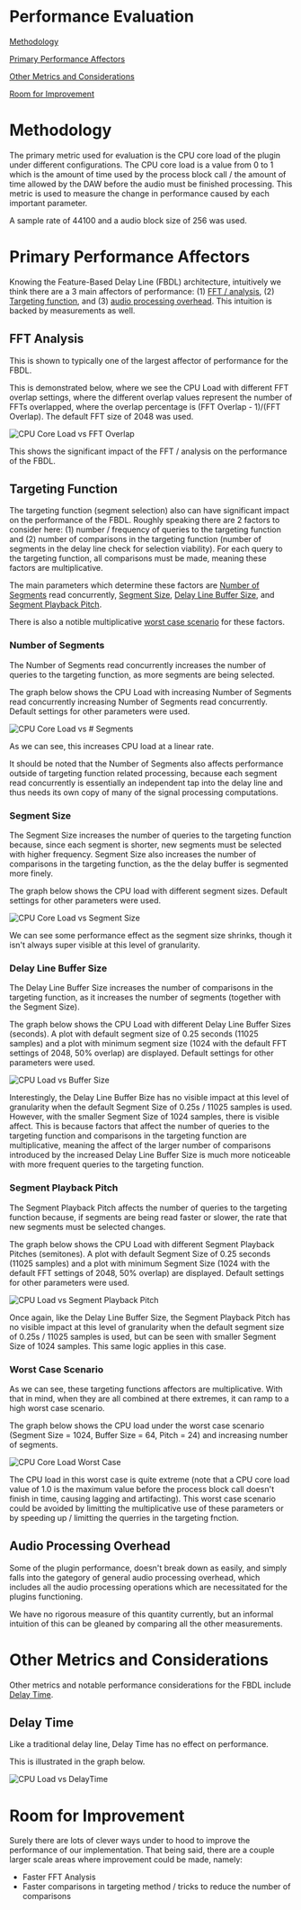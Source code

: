 # Performance Evaluation
[Methodology](#methodology)

[Primary Performance Affectors](#primary-performance-affectors)

[Other Metrics and Considerations](#other-metrics-and-considerations)

[Room for Improvement](#room-for-improvement)

# Methodology

The primary metric used for evaluation is the CPU core load of the plugin under different configurations. The CPU core load is a value from 0 to 1 which is the amount of time used by the process block call / the amount of time allowed by the DAW before the audio must be finished processing. This metric is used to measure the change in performance caused by each important parameter.

A sample rate of 44100 and a audio block size of 256 was used.

# Primary Performance Affectors

Knowing the Feature-Based Delay Line (FBDL) architecture, intuitively we think there are a 3 main affectors of performance: (1) [FFT / analysis](#fft-analysis), (2) [Targeting function](#targeting-function), and (3) [audio processing overhead](#audio-processing-overhead). This intuition is backed by measurements as well.

## FFT Analysis
This is shown to typically one of the largest affector of performance for the FBDL.

This is demonstrated below, where we see the CPU Load with different FFT overlap settings, where the different overlap values represent the number of FFTs overlapped, where the overlap percentage is (FFT Overlap - 1)/(FFT Overlap). The default FFT size of 2048 was used.

![CPU Core Load vs  FFT Overlap](https://github.com/NiccoloAbate/DelayCat/assets/27022723/7019b5fd-af28-48a0-8340-c05e508337c7)

This shows the significant impact of the FFT / analysis on the performance of the FBDL.

## Targeting Function
The targeting function (segment selection) also can have significant impact on the performance of the FBDL. Roughly speaking there are 2 factors to consider here: (1) number / frequency of queries to the targeting function and (2) number of comparisons in the targeting function (number of segments in the delay line check for selection viability). For each query to the targeting function, all comparisons must be made, meaning these factors are multiplicative.

The main parameters which determine these factors are [Number of Segments](#number-of-segments) read concurrently, [Segment Size](#segment-size), [Delay Line Buffer Size](#delay-line-buffer-size), and [Segment Playback Pitch](#segment-playback-pitch).

There is also a notible multiplicative [worst case scenario](#worst-case-scenario) for these factors.

### Number of Segments
The Number of Segments read concurrently increases the number of queries to the targeting function, as more segments are being selected.

The graph below shows the CPU Load with increasing Number of Segments read concurrently increasing Number of Segments read concurrently. Default settings for other parameters were used.

![CPU Core Load vs  # Segments](https://github.com/NiccoloAbate/DelayCat/assets/27022723/624dbcb5-81f1-4af6-b4fe-c6683077f446)

As we can see, this increases CPU load at a linear rate.

It should be noted that the Number of Segments also affects performance outside of targeting function related processing, because each segment read concurrently is essentially an independent tap into the delay line and thus needs its own copy of many of the signal processing computations.

### Segment Size
The Segment Size increases the number of queries to the targeting function because, since each segment is shorter, new segments must be selected with higher frequency. Segment Size also increases the number of comparisons in the targeting function, as the the delay buffer is segmented more finely.

The graph below shows the CPU load with different segment sizes. Default settings for other parameters were used.

![CPU Core Load vs  Segment Size](https://github.com/NiccoloAbate/DelayCat/assets/27022723/7d4bf911-fc24-40f6-bfa6-04773c3bd8af)

We can see some performance effect as the segment size shrinks, though it isn't always super visible at this level of granularity.

### Delay Line Buffer Size
The Delay Line Buffer Size increases the number of comparisons in the targeting function, as it increases the number of segments (together with the Segment Size).

The graph below shows the CPU Load with different Delay Line Buffer Sizes (seconds). A plot with default segment size of 0.25 seconds (11025 samples) and a plot with minimum segment size (1024 with the default FFT settings of 2048, 50% overlap) are displayed. Default settings for other parameters were used.

![CPU Load vs  Buffer Size](https://github.com/NiccoloAbate/DelayCat/assets/27022723/e4a44b70-d32d-4b89-a7c0-85a65b79b821)

Interestingly, the Delay Line Buffer Bize has no visible impact at this level of granularity when the default Segment Size of 0.25s / 11025 samples is used. However, with the smaller Segment Size of 1024 samples, there is visible affect. This is because factors that affect the number of queries to the targeting function and comparisons in the targeting function are multiplicative, meaning the affect of the larger number of comparisons introduced by the increased Delay Line Buffer Size is much more noticeable with more frequent queries to the targeting function.

### Segment Playback Pitch
The Segment Playback Pitch affects the number of queries to the targeting function because, if segments are being read faster or slower, the rate that new segments must be selected changes.

The graph below shows the CPU Load with different Segment Playback Pitches (semitones). A plot with default Segment Size of 0.25 seconds (11025 samples) and a plot with minimum Segment Size (1024 with the default FFT settings of 2048, 50% overlap) are displayed. Default settings for other parameters were used.

![CPU Load vs  Segment Playback Pitch](https://github.com/NiccoloAbate/DelayCat/assets/27022723/47b5c3ec-d8ee-4b9d-aa33-d7d8e25fe459)

Once again, like the Delay Line Buffer Size, the Segment Playback Pitch has no visible impact at this level of granularity when the default segment size of 0.25s / 11025 samples is used, but can be seen with smaller Segment Size of 1024 samples. This same logic applies in this case.

### Worst Case Scenario
As we can see, these targeting functions affectors are multiplicative. With that in mind, when they are all combined at there extremes, it can ramp to a high worst case scenario.

The graph below shows the CPU load under the worst case scenario (Segment Size = 1024, Buffer Size = 64, Pitch = 24) and increasing number of segments.

![CPU Core Load Worst Case](https://github.com/NiccoloAbate/DelayCat/assets/27022723/bc69141b-cef8-4d25-8ec8-184987c2169a)

The CPU load in this worst case is quite extreme (note that a CPU core load value of 1.0 is the maximum value before the process block call doesn't finish in time, causing lagging and artifacting). This worst case scenario could be avoided by limitting the multiplicative use of these parameters or by speeding up / limitting the querries in the targeting fnction.

## Audio Processing Overhead
Some of the plugin performance, doesn't break down as easily, and simply falls into the gategory of general audio processing overhead, which includes all the audio processing operations which are necessitated for the plugins functioning.

We have no rigorous measure of this quantity currently, but an informal intuition of this can be gleaned by comparing all the other measurements.

# Other Metrics and Considerations
Other metrics and notable performance considerations for the FBDL include [Delay Time](#delay-time).

## Delay Time
Like a traditional delay line, Delay Time has no effect on performance.

This is illustrated in the graph below.

![CPU Load vs  DelayTime](https://github.com/NiccoloAbate/DelayCat/assets/27022723/c4f6233f-df70-4376-af43-1021cfd60a02)

# Room for Improvement
Surely there are lots of clever ways under to hood to improve the performance of our implementation. That being said, there are a couple larger scale areas where improvement could be made, namely:
* Faster FFT Analysis
* Faster comparisons in targeting method / tricks to reduce the number of comparisons
